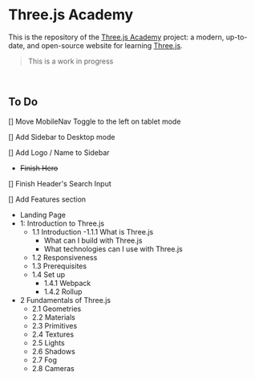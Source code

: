 # Three.js Academy

This is the repository of the [Three.js Academy](https://threejs.academy) project: a modern, up-to-date, and open-source website for learning [Three.js](https://threejs.org).

> This is a work in progress

<br>

## To Do

[] Move MobileNav Toggle to the left on tablet mode

[] Add Sidebar to Desktop mode

[] Add Logo / Name to Sidebar

- ~~Finish Hero~~

[] Finish Header's Search Input

[] Add Features section

- Landing Page
- 1: Introduction to Three.js
  - 1.1 Introduction
    -1.1.1 What is Three.js
    - What can I build with Three.js
    - What technologies can I use with Three.js
  - 1.2 Responsiveness
  - 1.3 Prerequisites
  - 1.4 Set up
    - 1.4.1 Webpack
    - 1.4.2 Rollup
- 2 Fundamentals of Three.js
  - 2.1 Geometries
  - 2.2 Materials
  - 2.3 Primitives
  - 2.4 Textures
  - 2.5 Lights
  - 2.6 Shadows
  - 2.7 Fog
  - 2.8 Cameras
